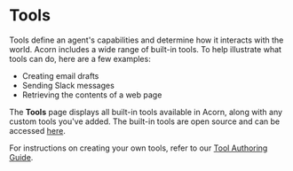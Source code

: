# Tools

Tools define an agent's capabilities and determine how it interacts with the world. Acorn includes a wide range of built-in tools. To help illustrate what tools can do, here are a few examples:
- Creating email drafts
- Sending Slack messages
- Retrieving the contents of a web page

The **Tools** page displays all built-in tools available in Acorn, along with any custom tools you've added. The built-in tools are open source and can be accessed [here](https://github.com/acorn-io/tools).

For instructions on creating your own tools, refer to our [Tool Authoring Guide](/tools/first-tool).